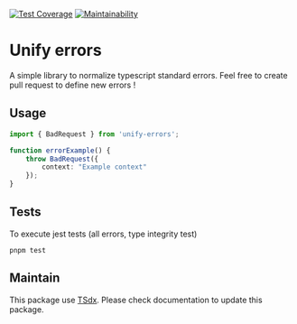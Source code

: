 [![Test Coverage](https://api.codeclimate.com/v1/badges/e79adf68b976c68f41a6/test_coverage)](https://codeclimate.com/github/flexper/standard-errors/test_coverage) [![Maintainability](https://api.codeclimate.com/v1/badges/e79adf68b976c68f41a6/maintainability)](https://codeclimate.com/github/flexper/standard-errors/maintainability)
# Unify errors

A simple library to normalize typescript standard errors. Feel free to create pull request to define new errors !

## Usage

```typescript
import { BadRequest } from 'unify-errors';

function errorExample() {
    throw BadRequest({
        context: "Example context"
    });
}
```

## Tests

To execute jest tests (all errors, type integrity test)

```
pnpm test
```

## Maintain

This package use [TSdx](https://github.com/jaredpalmer/tsdx). Please check documentation to update this package.